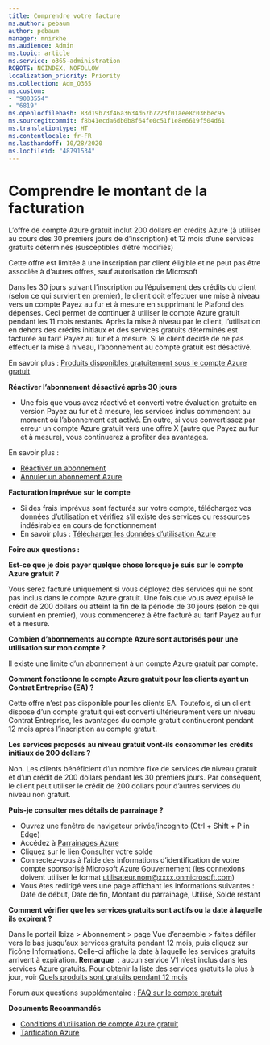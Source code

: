 ```yaml
---
title: Comprendre votre facture
ms.author: pebaum
author: pebaum
manager: mnirkhe
ms.audience: Admin
ms.topic: article
ms.service: o365-administration
ROBOTS: NOINDEX, NOFOLLOW
localization_priority: Priority
ms.collection: Adm_O365
ms.custom:
- "9003554"
- "6819"
ms.openlocfilehash: 83d19b73f46a3634d67b7223f01aee8c036bec95
ms.sourcegitcommit: f8b41ecda6db0b8f64fe0c51f1e8e6619f504d61
ms.translationtype: HT
ms.contentlocale: fr-FR
ms.lasthandoff: 10/28/2020
ms.locfileid: "48791534"
---
```

# <a name="understand-billing-amount"></a>Comprendre le montant de la facturation

L’offre de compte Azure gratuit inclut 200 dollars en crédits Azure (à utiliser au cours des 30 premiers jours de d’inscription) et 12 mois d’une services gratuits déterminés (susceptibles d’être modifiés)

Cette offre est limitée à une inscription par client éligible et ne peut pas être associée à d’autres offres, sauf autorisation de Microsoft

Dans les 30 jours suivant l’inscription ou l’épuisement des crédits du client (selon ce qui survient en premier), le client doit effectuer une mise à niveau vers un compte Payez au fur et à mesure en supprimant le Plafond des dépenses. Ceci permet de continuer à utiliser le compte Azure gratuit pendant les 11 mois restants. Après la mise à niveau par le client, l’utilisation en dehors des crédits initiaux et des services gratuits déterminés est facturée au tarif Payez au fur et à mesure. Si le client décide de ne pas effectuer la mise à niveau, l’abonnement au compte gratuit est désactivé.

En savoir plus : [Produits disponibles gratuitement sous le compte Azure gratuit](https://azure.microsoft.com/free/free-account-faq/)

**Réactiver l’abonnement désactivé après 30 jours**

- Une fois que vous avez réactivé et converti votre évaluation gratuite en version Payez au fur et à mesure, les services inclus commencent au moment où l’abonnement est activé. En outre, si vous convertissez par erreur un compte Azure gratuit vers une offre X (autre que Payez au fur et à mesure), vous continuerez à profiter des avantages.

En savoir plus : 
- [Réactiver un abonnement](https://docs.microsoft.com/azure/billing/billing-subscription-become-disable?WT.mc_id=Portal-Microsoft_Azure_Support)
- [Annuler un abonnement Azure](https://docs.microsoft.com/azure/billing/billing-how-to-cancel-azure-subscription?WT.mc_id=Portal-Microsoft_Azure_Support)

**Facturation imprévue sur le compte**

- Si des frais imprévus sont facturés sur votre compte, téléchargez vos données d’utilisation et vérifiez s’il existe des services ou ressources indésirables en cours de fonctionnement
- En savoir plus : [Télécharger les données d’utilisation Azure](https://docs.microsoft.com/azure/billing/billing-download-azure-invoice-daily-usage-date?WT.mc_id=Portal-Microsoft_Azure_Support#download-usage)

**Foire aux questions :**

**Est-ce que je dois payer quelque chose lorsque je suis sur le compte Azure gratuit ?**

Vous serez facturé uniquement si vous déployez des services qui ne sont pas inclus dans le compte Azure gratuit. Une fois que vous avez épuisé le crédit de 200 dollars ou atteint la fin de la période de 30 jours (selon ce qui survient en premier), vous commencerez à être facturé au tarif Payez au fur et à mesure.

**Combien d’abonnements au compte Azure sont autorisés pour une utilisation sur mon compte ?**  

Il existe une limite d’un abonnement à un compte Azure gratuit par compte.

**Comment fonctionne le compte Azure gratuit pour les clients ayant un Contrat Entreprise (EA) ?**  

Cette offre n’est pas disponible pour les clients EA. Toutefois, si un client dispose d’un compte gratuit qui est converti ultérieurement vers un niveau Contrat Entreprise, les avantages du compte gratuit continueront pendant 12 mois après l’inscription au compte gratuit.

**Les services proposés au niveau gratuit vont-ils consommer les crédits initiaux de 200 dollars ?**  

Non. Les clients bénéficient d’un nombre fixe de services de niveau gratuit et d’un crédit de 200 dollars pendant les 30 premiers jours. Par conséquent, le client peut utiliser le crédit de 200 dollars pour d’autres services du niveau non gratuit.

**Puis-je consulter mes détails de parrainage ?**

- Ouvrez une fenêtre de navigateur privée/incognito (Ctrl + Shift + P in Edge)
- Accédez à [Parrainages Azure](http://www.microsoftazuresponsorships.com/)
- Cliquez sur le lien Consulter votre solde
- Connectez-vous à l’aide des informations d’identification de votre compte sponsorisé Microsoft Azure Gouvernement (les connexions doivent utiliser le format utilisateur.nom@xxxx.onmicrosoft.com)
- Vous êtes redirigé vers une page affichant les informations suivantes : Date de début, Date de fin, Montant du parrainage, Utilisé, Solde restant

**Comment vérifier que les services gratuits sont actifs ou la date à laquelle ils expirent ?**

Dans le portail Ibiza > Abonnement > page Vue d’ensemble > faites défiler vers le bas jusqu’aux services gratuits pendant 12 mois, puis cliquez sur l’icône Informations. Celle-ci affiche la date à laquelle les services gratuits arrivent à expiration. **Remarque**  : aucun service V1 n’est inclus dans les services Azure gratuits. Pour obtenir la liste des services gratuits la plus à jour, voir [Quels produits sont gratuits pendant 12 mois](http://www.microsoftazuresponsorships.com/)

Forum aux questions supplémentaire : [FAQ sur le compte gratuit](https://azure.microsoft.com/free/free-account-faq/)

**Documents Recommandés**

- [Conditions d’utilisation de compte Azure gratuit](https://azure.microsoft.com/offers/ms-azr-0044p/)
- [Tarification Azure](https://azure.microsoft.com/pricing/)